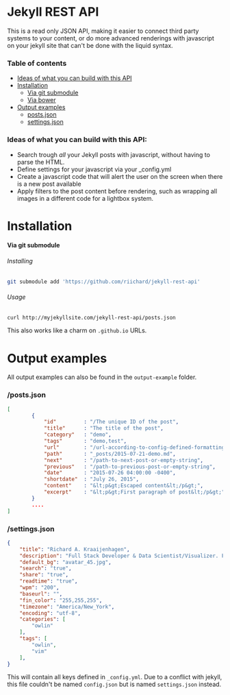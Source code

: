 # Jekyll REST API

This is a read only JSON API, making it easier to connect third party systems
to your content, or do more advanced renderings with javascript on your jekyll site
that can't be done with the liquid syntax.

### Table of contents
- [Ideas of what you can build with this API](#ideas-of-what-you-can-build-with-this-api)
- [Installation](#Installation)
	- [Via git submodule](#via-git-submodule)
	- [Via bower](#via-bower)
- [Output examples](#output-examples)
	- [posts.json](#postsjson)
	- [settings.json](#settingsjson)

### Ideas of what you can build with this API:
- Search trough *all* your Jekyll posts with javascript, without having to
    parse the HTML.
- Define settings for your javascript via your _config.yml
- Create a javascript code that will alert the user on the screen when
    there is a new post available
- Apply filters to the post content before rendering, such as wrapping all
    images in a different code for a lightbox system.

# Installation

#### Via git submodule

###### Installing
```bash
git submodule add 'https://github.com/riichard/jekyll-rest-api'
```

###### Usage
```bash
curl http://myjekyllsite.com/jekyll-rest-api/posts.json
```
This also works like a charm on `.github.io` URLs. 

# Output examples

All output examples can also be found in the `output-example` folder.

### /posts.json
```json
[
		{
            "id"         : "/The unique ID of the post",
            "title"      : "The title of the post",
            "category"   : "demo",
            "tags"       : "demo,test",
            "url"        : "/url-according-to-config-defined-formatting",
            "path"       : "_posts/2015-07-21-demo.md",
            "next"       : "/path-to-next-post-or-empty-string",
            "previous"   : "/path-to-previous-post-or-empty-string",
            "date"       : "2015-07-26 04:00:00 -0400",
            "shortdate"  : "July 26, 2015",
            "content"    : "&lt;p&gt;Escaped content&lt;/p&gt;",
            "excerpt"    : "&lt;p&gt;First paragraph of post&lt;/p&gt;",
		} 
        ....
]
```

### /settings.json
```json
{
    "title": "Richard A. Kraaijenhagen",
    "description": "Full Stack Developer & Data Scientist/Visualizer. Founder Owlin.",
    "default_bg": "avatar_45.jpg",
    "search": "true",
    "share": "true",
    "readtime": "true",
    "wpm": "200",
    "baseurl": "",
    "fin_color": "255,255,255",
    "timezone": "America/New_York",
    "encoding": "utf-8",
    "categories": [
        "owlin"
    ],
    "tags": [
        "owlin",
        "vim"
    ],
}
```
This will contain all keys defined in `_config.yml`. Due to a conflict with jekyll, this file couldn't be named `config.json` but is named `settings.json` instead.
